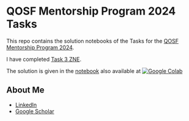 # QOSF Mentorship Program 2024 Tasks

This repo contains the solution notebooks of the Tasks for the [QOSF Mentorship Program 2024](https://qosf.org/qc_mentorship/). 

I have completed [Task 3 ZNE](https://docs.google.com/document/d/14xAiT2Z_EesOXeAoIOYs4oRipGGbuG9u).

The solution is given in the [notebook](./Task-3.ipynb) also available at <a href="https://colab.research.google.com/drive/1ZY1fpwtOOvS6yds18VWgLihHWiwpl8Sx?usp=sharing" target="_parent"><img src="https://colab.research.google.com/assets/colab-badge.svg" alt="Google Colab"/></a>


## About Me

- [LinkedIn](https://www.linkedin.com/in/abir0/)
- [Google Scholar](https://scholar.google.com/citations?user=GF-XT6EAAAAJ&hl=en)
